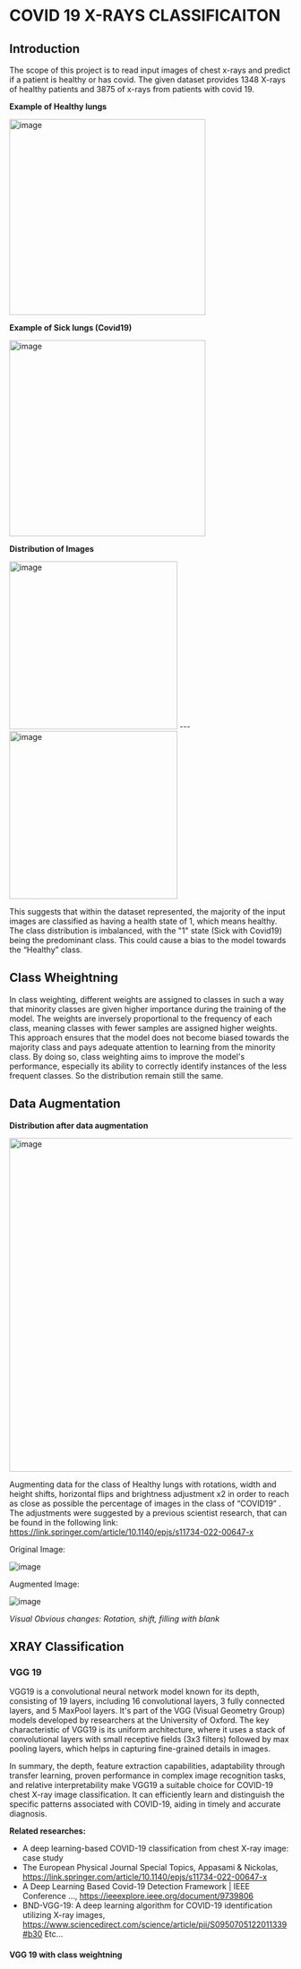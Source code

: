 # COVID 19 X-RAYS CLASSIFICAITON

## Introduction

The scope of this project is to read input images of chest x-rays and predict if a patient is healthy or has covid.
The given dataset provides 1348 X-rays of healthy patients and 3875 of x-rays from patients with covid 19.

**Example of Healthy lungs**

<img width="350" height="350" alt="image" src="https://github.com/StefanatouGerasimina/COVID_Classification/assets/63111398/4b512a39-11f8-4d74-a744-4a78b16d690c">


**Example of Sick lungs (Covid19)**

<img width="350" height="350" alt="image" src="https://github.com/StefanatouGerasimina/COVID_Classification/assets/63111398/52b07f90-76a5-4cdd-9332-277743276571">


**Distribution of Images**

<img width="300" alt="image" src="https://github.com/StefanatouGerasimina/COVID_Classification/assets/63111398/447807a5-31ee-4294-839b-13edeb56982e">
---
<img width="300" alt="image" src="https://github.com/StefanatouGerasimina/COVID_Classification/assets/63111398/74d3b4d5-4a8c-4a59-a3da-006f229e7f86">

This suggests that within the dataset represented, the majority of the input images are classified as having a health state of 1, which means healthy. The class distribution is imbalanced, with the "1" state (Sick with Covid19) being the predominant class. This could cause a bias to the model towards the “Healthy” class. 


## Class Wheightning

In class weighting, different weights are assigned to classes in such a way that minority classes are given higher importance during the training of the model. The weights are inversely proportional to the frequency of each class, meaning classes with fewer samples are assigned higher weights. This approach ensures that the model does not become biased towards the majority class and pays adequate attention to learning from the minority class. By doing so, class weighting aims to improve the model's performance, especially its ability to correctly identify instances of the less frequent classes. So the distribution remain still the same.

## Data Augmentation


**Distribution after data augmentation**

<img width="596" alt="image" src="https://github.com/StefanatouGerasimina/COVID_Classification/assets/63111398/406b28d5-da42-4f50-a042-ddde92a84978">

Augmenting data for the class of Healthy lungs with rotations, width and height shifts, horizontal flips and brightness adjustment x2 in order to reach as close as possible the percentage of images in the class of “COVID19” . The adjustments were suggested by a previous scientist research, that can be found in the following link: https://link.springer.com/article/10.1140/epjs/s11734-022-00647-x 

Original Image: 

![image](https://github.com/StefanatouGerasimina/COVID_Classification/assets/63111398/90e29340-d792-4af0-8726-af2f344dbc08)

Augmented Image:

![image](https://github.com/StefanatouGerasimina/COVID_Classification/assets/63111398/9564b47b-e36a-4a1b-a5d4-452e8d835fe5)

*Visual Obvious changes: Rotation, shift, filling with blank*

## XRAY Classification

### VGG 19

VGG19 is a convolutional neural network model known for its depth, consisting of 19 layers, including 16 convolutional layers, 3 fully connected layers, and 5 MaxPool layers. It's part of the VGG (Visual Geometry Group) models developed by researchers at the University of Oxford. The key characteristic of VGG19 is its uniform architecture, where it uses a stack of convolutional layers with small receptive fields (3x3 filters) followed by max pooling layers, which helps in capturing fine-grained details in images.

In summary, the depth, feature extraction capabilities, adaptability through transfer learning, proven performance in complex image recognition tasks, and relative interpretability make VGG19 a suitable choice for COVID-19 chest X-ray image classification. It can efficiently learn and distinguish the specific patterns associated with COVID-19, aiding in timely and accurate diagnosis.


**Related researches:**

- A deep learning-based COVID-19 classification from chest X-ray image: case study
- The European Physical Journal Special Topics, Appasami & Nickolas, https://link.springer.com/article/10.1140/epjs/s11734-022-00647-x
- A Deep Learning Based Covid-19 Detection Framework | IEEE Conference …, https://ieeexplore.ieee.org/document/9739806
- BND-VGG-19: A deep learning algorithm for COVID-19 identification utilizing X-ray images, https://www.sciencedirect.com/science/article/pii/S0950705122011339#b30
Etc…

#### VGG 19 with class weightning



